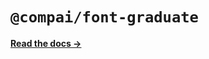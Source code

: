 # `@compai/font-graduate`

[**Read the docs &rarr;**](https://components.ai/docs/typefaces/graduate)
